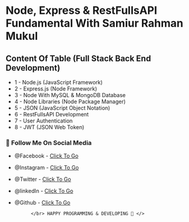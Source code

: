 # Node, Express & RestFullsAPI Fundamental With Samiur Rahman Mukul

## Content Of Table (Full Stack Back End Development)

- 1 - Node.js (JavaScript Framework)
- 2 - Express.js (Node Framework)
- 3 - Node With MySQL & MongoDB Database
- 4 - Node Libraries (Node Package Manager)
- 5 - JSON (JavaScript Object Notation)
- 6 - RestFullsAPI Development
- 7 - User Authentication
- 8 - JWT (JSON Web Token)

### 🔰 Follow Me On Social Media

- @Facebook - [Click To Go][facebook]
- @Instagram - [Click To Go][instagram]
- @Twitter - [Click To Go][twitter]
- @linkedIn - [Click To Go][linkedin]
- @Github - [Click To Go][github]

            </br> HAPPY PROGRAMMING & DEVELOPING 🤣 </>

<!-- my social site link -->

[facebook]: https://www.faceook.com/SamiurRahmanMukul
[instagram]: https://www.instagram.com/samiur_rahman_mukul
[twitter]: https://www.twitter.com/SamiurRahMukul
[linkedin]: https://www.linkedin.com/in/SamiurRahmanMukul
[github]: https://www.github.com/SamiurRahmanMukul
